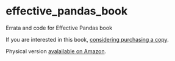 # effective_pandas_book
Errata and code for Effective Pandas book

If you are interested in this book, [considering purchasing a copy](https://store.metasnake.com/effective-pandas-book).

Physical version [avalailable on Amazon](https://www.amazon.com/Effective-Pandas-Patterns-Manipulation-Treading/dp/B09MYXXSFM/ref=sr_1_1?keywords=effective+panda&qid=1639521930&sr=8-1).
